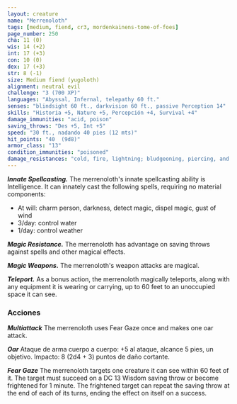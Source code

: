 ```yaml
---
layout: creature
name: "Merrenoloth"
tags: [medium, fiend, cr3, mordenkainens-tome-of-foes]
page_number: 250
cha: 11 (0)
wis: 14 (+2)
int: 17 (+3)
con: 10 (0)
dex: 17 (+3)
str: 8 (-1)
size: Medium fiend (yugoloth)
alignment: neutral evil
challenge: "3 (700 XP)"
languages: "Abyssal, Infernal, telepathy 60 ft."
senses: "blindsight 60 ft., darkvision 60 ft., passive Perception 14"
skills: "Historia +5, Nature +5, Percepción +4, Survival +4"
damage_immunities: "acid, poison"
saving_throws: "Des +5, Int +5"
speed: "30 ft., nadando 40 pies (12 mts)"
hit_points: "40  (9d8)"
armor_class: "13"
condition_immunities: "poisoned"
damage_resistances: "cold, fire, lightning; bludgeoning, piercing, and slashing from nonmagical attacks"
---
```


***Innate Spellcasting.*** The merrenoloth's innate spellcasting ability is Intelligence. It can innately cast the following spells, requiring no material components:
* At will: charm person, darkness, detect magic, dispel magic, gust of wind
* 3/day: control water
* 1/day: control weather

***Magic Resistance.*** The merrenoloth has advantage on saving throws against spells and other magical effects.

***Magic Weapons.*** The merrenoloth's weapon attacks are magical.

***Teleport.*** As a bonus action, the merrenoloth magically teleports, along with any equipment it is wearing or carrying, up to 60 feet to an unoccupied space it can see.

### Acciones

***Multiattack*** The merrenoloth uses Fear Gaze once and makes one oar attack.

***Oar*** Ataque de arma cuerpo a cuerpo: +5 al ataque, alcance 5 pies, un objetivo. Impacto: 8 (2d4 + 3) puntos de daño cortante.

***Fear Gaze*** The merrenoloth targets one creature it can see within 60 feet of it. The target must succeed on a DC 13 Wisdom saving throw or become frightened for 1 minute. The frightened target can repeat the saving throw at the end of each of its turns, ending the effect on itself on a success.